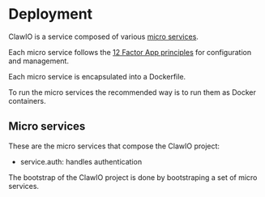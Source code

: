 # Deployment

ClawIO is a service composed of various [micro services](http://martinfowler.com/articles/microservices.html).


Each micro service follows the [12 Factor App principles](http://12factor.net/) for configuration and management.

Each micro service is encapsulated into a Dockerfile.

To run the micro services the recommended way is to run them as Docker containers.


## Micro services

These are the micro services that compose the ClawIO project:

* service.auth: handles authentication 

The bootstrap of the ClawIO project is done by bootstraping a set of micro services.